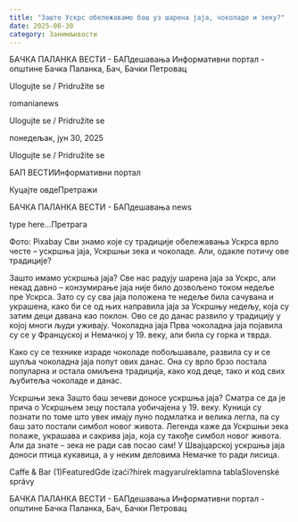 ```yaml
---
title: "Зашто Ускрс обележавамо баш уз шарена јаја, чоколаде и зеку?"
date: 2025-06-30
category: Занимљивости
---
```


БАЧКА ПАЛАНКА ВЕСТИ - БАПдешавања Информативни портал - општине Бачка Паланка, Бач, Бачки Петровац

Ulogujte se / Pridružite se

romanianews

Ulogujte se / Pridružite se

понедељак, јун 30, 2025

Ulogujte se / Pridružite se

БАП ВЕСТИИнформативни портал

Куцајте овдеПретражи

БАЧКА ПАЛАНКА ВЕСТИ - БАПдешавања news

type here...Претрага

Фото: Pixabay
            Сви знамо које су традиције обележавања Ускрса врло честе – ускршња јаја, Ускршњи зека и чоколаде. Али, одакле потичу ове традиције?

Зашто имамо ускршња јаја?
Све нас радују шарена јаја за Ускрс, али некад давно – конзумирање јаја није било дозвољено током недеље пре Ускрса. Зато су су сва јаја положена те недеље била сачувана и украшена, како би се од њих направила јаја за Ускршњу недељу, која су затим деци давана као поклон. Ово се до данас развило у традицију у којој многи људи уживају.
Чоколадна јаја
Прва чоколадна јаја појавила су се у Француској и Немачкој у 19. веку, али била су горка и тврда.


Како су се технике израде чоколаде побољшавале, развила су и се шупља чоколадна јаја попут ових данас. Она су врло брзо постала популарна и остала омиљена традиција, како код деце, тако и код свих љубитеља чоколаде и данас.


Ускршњи зека
Зашто баш зечеви доносе ускршња јаја? Сматра се да је прича о Ускршњем зецу постала уобичајена у 19. веку. Куниц́и су познати по томе што увек имају пуно подмлатка и велика легла, па су баш зато постали симбол новог живота. Легенда каже да Ускршњи зека полаже, украшава и сакрива јаја, која су такође симбол новог живота. Али да знате – зека не ради сав посао сам! У Швајцарској ускршња јаја доноси птица кукавица, а у неким деловима Немачке то ради лисица.

Caffe & Bar (1)FeaturedGde izaći?hírek magyarulreklamna tablaSlovenské správy

БАЧКА ПАЛАНКА ВЕСТИ - БАПдешавања Информативни портал - општине Бачка Паланка, Бач, Бачки Петровац
